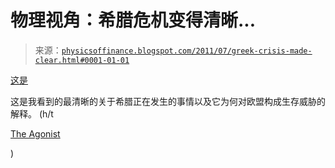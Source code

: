 <!--yml

分类：未分类

日期：2024-05-18 07:07:08

-->

# 物理视角：希腊危机变得清晰...

> 来源：[`physicsoffinance.blogspot.com/2011/07/greek-crisis-made-clear.html#0001-01-01`](http://physicsoffinance.blogspot.com/2011/07/greek-crisis-made-clear.html#0001-01-01)

[这是](http://www.lrb.co.uk/2011/06/30/john-lanchester/一旦希腊倒下)

这是我看到的最清晰的关于希腊正在发生的事情以及它为何对欧盟构成生存威胁的解释。 (h/t

[The Agonist](http://agonist.org/)

)
